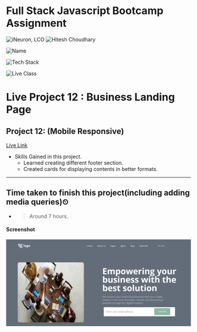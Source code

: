# Full Stack Javascript Bootcamp Assignment 

![iNeuron, LCO](https://img.shields.io/badge/iNeuron-LCO-green)
![Hitesh Choudhary](https://img.shields.io/badge/Hitesh--Choudhary-Full--stack--JS--bootcamp-red)

![Name](https://img.shields.io/badge/Project%20Made%20by-Abhijeet%20Sharma-white)

![Tech Stack](https://img.shields.io/badge/Tech%20Stack-HTML%20%7C%20CSS-blue)

![Live Class](https://img.shields.io/badge/Live%20Project%2012-Business%20Landing%20Page-brightgreen)

# Live Project 12 : Business Landing Page

## Project 12: (Mobile Responsive)
[Live Link](https://live-project-12-fs-js.netlify.app/)

-   Skills Gained in this project.
    - Learned creating different footer section.
    - Created cards for displaying contents in better formats.
      
---

## Time taken to finish this project(including adding media queries)⏲

- >Around 7 hours.

#### Screenshot

![Desktop](./screenshot/Project-12.png)
